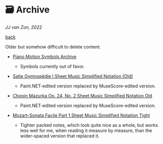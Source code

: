 🗃 Archive
===========

*JJ van Zon, 2022*

[back](../README.md)

Older but somehow difficult to delete content.

- [Piano Motion Symbols Archive](piano-motion-symbols-archive.md)

    - Symbols currently out of favor.

- [Satie Gymnopédie Ⅰ Sheet Music Simplified Notation (Old)](satie-gymnopedie-1-sheet-music-simplified-notation-old/README.md)

    - Paint.NET-edited version replaced by MuseScore-edited version.

- [Chopin Mazurka Op. 24, No. 2 Sheet Music Simplified Notation Old](chopin-mazurka-op-24-no-2-sheet-music-simplified-notation-old/README.md)

    - Paint.NET-edited version replaced by MuseScore-edited version.

- [Mozart-Sonata Facile Part 1 Sheet Music Simplified Notation Tight](mozart-sonata-facile-part-1-sheet-music-simplified-notation-tight.mscx)

    - Tighter packed notes, which look quite nice as a whole, but works less well for me, when reading it measure by measure, than the wider-spaced version that replaced it.